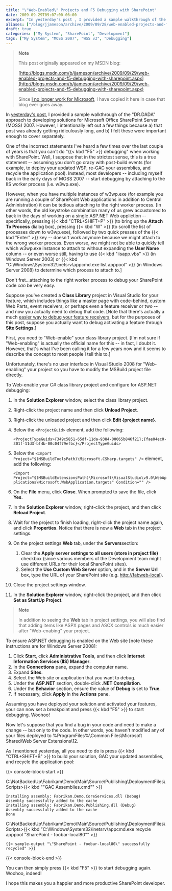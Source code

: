 ```yaml
---
title: "\"Web-Enabled\" Projects and F5 Debugging with SharePoint"
date: 2009-09-29T09:07:00-06:00
excerpt: "In yesterday's post , I provided a sample walkthrough of the \"DR.DADA\" approach to developing solutions for Microsoft Office SharePoint Server (MOSS) 2007. However, I intentionally left out a few things because a) that post was already getting ridiculously..."
aliases: ["/blog/jjameson/archive/2009/09/28/web-enabled-projects-and-f5-debugging-with-sharepoint.aspx", "/blog/jjameson/archive/2009/09/29/web-enabled-projects-and-f5-debugging-with-sharepoint.aspx"]
draft: true
categories: ["My System", "SharePoint", "Development"]
tags: ["My System", "MOSS 2007", "WSS v3", "Debugging"]
---
```


> **Note**
>
> This post originally appeared on my MSDN blog:
>
> [http://blogs.msdn.com/b/jjameson/archive/2009/09/29/web-enabled-projects-and-f5-debugging-with-sharepoint.aspx](http://blogs.msdn.com/b/jjameson/archive/2009/09/29/web-enabled-projects-and-f5-debugging-with-sharepoint.aspx)
>
> Since
> [I no longer work for Microsoft](/blog/jjameson/2011/09/02/last-day-with-microsoft),
> I have copied it here in case that blog ever goes away.

In
[yesterday's post](/blog/jjameson/2009/09/28/sample-walkthrough-of-the-dr-dada-approach-to-sharepoint),
I provided a sample walkthrough of the "DR.DADA" approach to developing
solutions for Microsoft Office SharePoint Server (MOSS) 2007. However, I
intentionally left out a few things because a) that post was already getting
ridiculously long, and b) I felt these were important enough to cover
separately.

One of the incorrect statements I've heard a few times over the last couple of
years is that you can't do "{{< kbd "F5" >}} debugging" when working with
SharePoint. Well, I suppose that in the strictest sense, this is a true
statement -- assuming you don't go crazy with post-build events (for example, to
deploy your updated WSP, re-GAC your assemblies, and recycle the application
pool). Instead, most developers -- including myself back in the early days of
MOSS 2007 -- start debugging by attaching to the IIS worker process (i.e.
w3wp.exe).

However, when you have multiple instances of w3wp.exe (for example you are
running a couple of SharePoint Web applications in addition to Central
Administration) it can be tedious attaching to the right worker process. [In
other words, the old keystroke combination many of us grew accustomed to back in
the days of working on a single ASP.NET Web appliction -- specifically, pressing
{{< kbd "CTRL+SHIFT+P" >}} (to bring up the **Attach To Process** dialog box),
pressing {{< kbd "W" >}} (to scroll the list of processes down to w3wp.exe),
followed by two quick presses of the {{< kbd "Enter" >}} key -- doesn't work
anymore because we might attach to the wrong worker process. Even worse, we
might not be able to quickly tell which w3wp.exe instance to attach to without
expanding the **User Name** column -- or even worse still, having to use {{< kbd
"iisapp.vbs" >}} (in Windows Server 2003) or {{< kbd
"C:\Windows\System32\inetsrv\appcmd.exe list apppool" >}} (in Windows Server
2008) to determine which process to attach to.]

Don't fret...attaching to the right worker process to debug your SharePoint code
*can* be very easy.

Suppose you've created a **Class Library** project in Visual Studio for your
feature, which includes things like a master page with code-behind, custom Web
Parts, event receivers, or perhaps even a feature receiver or two -- and now you
actually need to debug that code.
[Note that there's actually a much [easier way to debug your feature receivers](/blog/jjameson/2007/03/22/what-s-in-a-name-defaultfeaturereceiver-vs-featureconfigurator),
but for the purposes of this post, suppose you actually want to debug activating
a feature through **Site Settings**.]

First, you need to "Web-enable" your class library project. [I'm not sure if
"Web-enabling" is actually the official name for this -- in fact, I doubt it.
However, that's what I've been calling it for a few years now and it seems to
describe the concept to most people I tell this to.]

Unfortunately, there's no user interface in Visual Studio 2008 for
"Web-enabling" your project so you have to modify the MSBuild project file
directly.

To Web-enable your C# class library project and configure for ASP.NET debugging:

1. In the **Solution Explorer** window, select the class library project.

2. Right-click the project name and then click **Unload Project**.

3. Right-click the unloaded project and then click **Edit {project name}**.

4. Below the `<ProjectGuid>` element, add the following:
   
   `<ProjectTypeGuids>{349c5851-65df-11da-9384-00065b846f21};{fae04ec0-301f-11d3-bf4b-00c04f79efbc}</ProjectTypeGuids>`

5. Below the `<Import Project="$(MSBuildToolsPath)\Microsoft.CSharp.targets" />`
   element, add the following:
   
   `<Import Project="$(MSBuildExtensionsPath)\Microsoft\VisualStudio\v9.0\WebApplications\Microsoft.WebApplication.targets" Condition="" />`

6. On the **File** menu, click **Close**. When prompted to save the file, click
   **Yes**.

7. In the **Solution Explorer** window, right-click the project, and then click
   **Reload Project**.

8. Wait for the project to finish loading, right-click the project name again,
   and click **Properties**. Notice that there is now a **Web** tab in the
   project settings.

9. On the project settings **Web** tab, under the **Servers**section:
   
   1. Clear the **Apply server settings to all users (store in project file)**
      checkbox (since various members of the Development team might use
      different URLs for their local SharePoint sites).
   2. Select the **Use Custom Web Server** option, and in the **Server Url**
      box, type the URL of your SharePoint site (e.g.
      [http://fabweb-local](http://fabweb-local/)).

10. Close the project settings window.

11. In the **Solution Explorer** window, right-click the project, and then click
    **Set as StartUp Project**.

> **Note**
>
> In addition to seeing the **Web** tab in project settings, you will also find
> that adding items like ASPX pages and ASCX controls is much easier after
> "Web-enabing" your project.

To ensure ASP.NET debugging is enabled on the Web site [note these instructions
are for Windows Server 2008]:

1. Click **Start**, click **Administrative Tools**, and then click **Internet
   Information Services (IIS) Manager**.
2. In the **Connections** pane, expand the computer name.
3. Expand **Sites**.
4. Select the Web site or application that you want to debug.
5. Under the **ASP.NET** section, double-click **.NET Compilation**.
6. Under the **Behavior** section, ensure the value of **Debug** is set to
   **True**.
7. If necessary, click **Apply** in the **Actions** pane.

Assuming you have deployed your solution and activated your features, your can
now set a breakpoint and press {{< kbd "F5" >}} to start debugging. Woohoo!

Now let's suppose that you find a bug in your code and need to make a change --
but only to the code. In other words, you haven't modified any of your files
deployed to %ProgramFiles%\Common Files\Microsoft Shared\Web Server
Extensions\12.

As I mentioned yesterday, all you need to do is press {{< kbd "CTRL+SHIFT+B" >}}
to build your solution, GAC your updated assemblies, and recycle the application
pool:

{{< console-block-start >}}

C:\NotBackedUp\Fabrikam\Demo\Main\Source\Publishing\DeploymentFiles\Scripts&gt;{{< kbd "\"GAC Assemblies.cmd\"" >}}

```
Installing assembly: Fabrikam.Demo.CoreServices.dll (Debug)
Assembly successfully added to the cache
Installing assembly: Fabrikam.Demo.Publishing.dll (Debug)
Assembly successfully added to the cache
Done
```

C:\NotBackedUp\Fabrikam\Demo\Main\Source\Publishing\DeploymentFiles\Scripts&gt;{{< kbd "C:\Windows\System32\inetsrv\appcmd.exe recycle apppool \"SharePoint - foobar-local80\"" >}}

```
{{< sample-output "\"SharePoint - foobar-local80\" successfully recycled" >}}
```

{{< console-block-end >}}

You can then simply press {{< kbd "F5" >}} to start debugging again. Woohoo,
indeed!

I hope this makes you a happier and more productive SharePoint developer.

